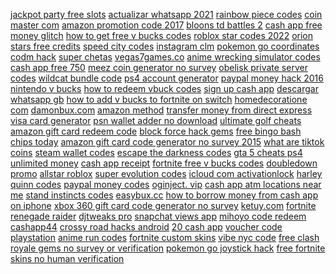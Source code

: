 <a href="https://lookerstudio.google.com/s/o_AZAxkoe8g">jackpot party free slots</a>
<a href="https://lookerstudio.google.com/reporting/b19450d9-8a8e-4aba-a2db-09f73873f7c9/page/DjD">actualizar whatsapp 2021</a>
<a href="https://lookerstudio.google.com/reporting/7ecf8bb9-3400-4ac6-93b6-9cc6fb8c7651/page/DjD">rainbow piece codes</a>
<a href="https://lookerstudio.google.com/reporting/36aad2a2-cc5f-46d7-a4a2-48eaa044f590/page/DjD">coin master com</a>
<a href="https://lookerstudio.google.com/reporting/25159bdc-7288-443d-8b48-05f43dd31de0/page/DjD">amazon promotion code 2017</a>
<a href="https://lookerstudio.google.com/reporting/3a07ce4f-769f-40ef-8d73-6dae77ee5c48?s=soBGAZD3-QI">bloons td battles 2</a>
<a href="https://lookerstudio.google.com/reporting/586354a8-1c3d-42f8-abd5-025f87d7929f/page/DjD">cash app free money glitch</a>
<a href="https://lookerstudio.google.com/reporting/ff45a7c9-476e-40ae-a08c-d55831efcb88/page/DjD">how to get free v bucks codes</a>
<a href="https://lookerstudio.google.com/reporting/706c025f-96a4-40e0-aa81-b7f980074392/page/DjD">roblox star codes 2022</a>
<a href="https://lookerstudio.google.com/s/s7yrXthO3Ps">orion stars free credits</a>
<a href="https://lookerstudio.google.com/reporting/1b461650-adad-4d77-8a32-93ce8d06d104/page/DjD">speed city codes</a>
<a href="https://lookerstudio.google.com/reporting/09f45ef8-1c20-4802-b5cb-8329a630381c/page/DjD">instagram clm</a>
<a href="https://lookerstudio.google.com/reporting/3a53dfef-d4ce-4750-89cf-cac64932e3c8/page/DjD">pokemon go coordinates</a>
<a href="https://lookerstudio.google.com/reporting/066bc2c9-00fa-4d01-a772-503281a277c4/page/DjD">codm hack</a>
<a href="https://lookerstudio.google.com/s/lLC50LssgfA">super chetas</a>
<a href="https://lookerstudio.google.com/s/qQrV_sPEyFU">vegas7games.co</a>
<a href="https://lookerstudio.google.com/reporting/6734da7d-90ef-4900-b851-3fb7bd13e916/page/DjD">anime wrecking simulator codes</a>
<a href="https://lookerstudio.google.com/reporting/05142414-497c-46b4-90bb-e141ee14a891?s=ka0bBrMLP5A">cash app free 750</a>
<a href="https://lookerstudio.google.com/s/urQDmxQdgZ4">meez coin generator no survey</a>
<a href="https://lookerstudio.google.com/reporting/44ac415c-b8f6-43d8-a736-a2fbb4a12104/page/DjD">obelisk private server codes</a>
<a href="https://lookerstudio.google.com/reporting/a86f1a99-54ee-4c85-877a-50b16439bf89/page/YIgDD">wildcat bundle code</a>
<a href="https://lookerstudio.google.com/reporting/f20bfd65-007c-4af1-a9e7-5c8f9c1337ab/page/DjD">ps4 account generator</a>
<a href="https://lookerstudio.google.com/reporting/e15d0880-f806-48ed-96d8-d54ba1979237/page/DjD">paypal money hack 2016</a>
<a href="https://lookerstudio.google.com/reporting/0bbb676c-4b8d-43f6-b787-e499e3e21737/page/DjD">nintendo v bucks</a>
<a href="https://lookerstudio.google.com/reporting/fcd5a922-da51-4d2e-8753-181e55994968/page/DjD">how to redeem vbuck codes</a>
<a href="https://lookerstudio.google.com/reporting/73b9a72f-fa68-473c-b520-3f51fe6b0dbc/page/6zXD">sign up cash app</a>
<a href="https://lookerstudio.google.com/reporting/496a9289-39d7-4590-88f1-c4e2cc117de2/page/DjD">descargar whatsapp gb</a>
<a href="https://lookerstudio.google.com/reporting/41246611-5473-462f-ab2a-3fc66778144b?s=kl3NlMTGN68">how to add v bucks to fortnite on switch</a>
<a href="https://lookerstudio.google.com/reporting/72e36c0a-89e8-4f1f-9a5e-0c483f52fabb/page/DjD">homedecoratione com</a>
<a href="https://lookerstudio.google.com/s/jjDM729vlAU">damonbux.com</a>
<a href="https://lookerstudio.google.com/reporting/3ee7ec47-0ba1-47ac-997c-b2377cd7023a/page/uqWED">amazon method</a>
<a href="https://lookerstudio.google.com/reporting/c37a0aff-7590-45e6-afcb-f7152687cfbd/page/DjD">transfer money from direct express</a>
<a href="https://lookerstudio.google.com/reporting/766022b6-35fa-46a5-a8f1-bee412b1ef66/page/VNgDD">visa card generator</a>
<a href="https://lookerstudio.google.com/reporting/16522fee-d6fa-4892-a7f1-4d46beb6d371/page/DjD">psn wallet adder no download</a>
<a href="https://lookerstudio.google.com/s/hUI-SdRcBW0">ultimate golf cheats</a>
<a href="https://lookerstudio.google.com/reporting/ac3defd9-964b-4bbc-8d8b-ec78cfaa513d/page/DjD">amazon gift card redeem code</a>
<a href="https://lookerstudio.google.com/s/lDw-BukyIgw">block force hack gems</a>
<a href="https://lookerstudio.google.com/reporting/3e6dbdbd-a914-4b75-a113-ef4cf2dc1e18/page/DjD">free bingo bash chips today</a>
<a href="https://lookerstudio.google.com/reporting/8237425b-14ad-4c8d-9d8e-7315b01eef88/page/DjD">amazon gift card code generator no survey 2015</a>
<a href="https://lookerstudio.google.com/reporting/6b0aa2a8-326c-4b61-a11e-906838405465/page/OD2AD">what are tiktok coins</a>
<a href="https://lookerstudio.google.com/reporting/0546ece7-1f79-447a-9ec6-0543031f24b8?s=gNYJN2XfgNM">steam wallet codes</a>
<a href="https://lookerstudio.google.com/reporting/51d75dcb-3462-4d62-a4c5-ef9ec7bbd872/page/DjD">escape the darkness codes</a>
<a href="https://lookerstudio.google.com/reporting/0b02b8cf-3543-47a4-891f-445d8eec44a0/page/rjpDD">gta 5 cheats ps4 unlimited money</a>
<a href="https://lookerstudio.google.com/reporting/e58e5da9-742d-4ebb-b2dc-9454f4af1650/page/DjD">cash app receipt</a>
<a href="https://lookerstudio.google.com/reporting/158ef786-5b76-43f0-bf5e-17114f845a32/page/DjD">fortnite free v bucks codes</a>
<a href="https://lookerstudio.google.com/reporting/7d4da97d-855f-4cae-bebd-41de3809b232/page/DjD">doubledown promo</a>
<a href="https://lookerstudio.google.com/reporting/da1d7a31-c79c-48f8-a797-492a9d8a5e92/page/DjD">allstar roblox</a>
<a href="https://lookerstudio.google.com/reporting/6abebdb9-bb1b-4cbf-8685-ee4f6859f41b/page/DjD">super evolution codes</a>
<a href="https://lookerstudio.google.com/reporting/131434c9-9c57-494d-ad96-c946b095b516/page/DjD">icloud com activationlock</a>
<a href="https://lookerstudio.google.com/reporting/79500819-154a-4f0b-ac8e-9091532e1da4/page/DjD">harley quinn codes</a>
<a href="https://lookerstudio.google.com/reporting/3ba01a4b-c2a6-4aff-8c3b-2f8766d42541/page/DjD">paypal money codes</a>
<a href="https://lookerstudio.google.com/reporting/bc4c5d72-89a5-43c1-a38c-b2edf97b5b45/page/FwwAD">oginject. vip</a>
<a href="https://lookerstudio.google.com/reporting/37f6cbb9-b50c-4258-a541-769b0d0e8fbc/page/T51AD">cash app atm locations near me</a>
<a href="https://lookerstudio.google.com/reporting/c6ab2536-6785-42e2-ad01-f9d31febaf16/page/VKW9C">stand instincts codes</a>
<a href="https://lookerstudio.google.com/reporting/49e1854a-83f1-4a82-b670-c9dab94fd5f7/page/DjD">easybux.cc</a>
<a href="https://lookerstudio.google.com/reporting/3c5ac4a8-4cb3-4d54-938b-0db43ccccb1c/page/DjD">how to borrow money from cash app on iphone</a>
<a href="https://lookerstudio.google.com/reporting/0d465bcc-a4aa-4b74-b970-10851e8fe627/page/DjD">xbox 360 gift card code generator no survey</a>
<a href="https://lookerstudio.google.com/reporting/e3b871bc-ef8a-4fd2-b49f-0e313d32ef19/page/DjD">ketuy.com</a>
<a href="https://lookerstudio.google.com/reporting/595bcfac-ed2f-4333-8676-7df7415f7f45/page/DjD">fortnite renegade raider</a>
<a href="https://lookerstudio.google.com/reporting/54e6292d-e550-490f-89a5-a37a1224b37f/page/aqfAD">djtweaks pro</a>
<a href="https://lookerstudio.google.com/reporting/3abdbccd-b22a-46aa-bf3b-37ba8ca9b068/page/DjD">snapchat views app</a>
<a href="https://lookerstudio.google.com/reporting/8b451460-a683-417b-837d-e128213fa3bd/page/9BqDD">mihoyo code redeem</a>
<a href="https://lookerstudio.google.com/reporting/d87b923b-e6f4-4f24-bcc6-ec54d3430344/page/6zXD">cashapp44</a>
<a href="https://lookerstudio.google.com/s/gBTrUA3qzn0">crossy road hacks android</a>
<a href="https://lookerstudio.google.com/reporting/74b18e6b-ee32-4f58-ae37-6d6e8afca7fa/page/DjD">20 cash app</a>
<a href="https://lookerstudio.google.com/reporting/1410c6cd-8734-4a31-993c-087ce6160f7f/page/DjD">voucher code playstation</a>
<a href="https://lookerstudio.google.com/reporting/6a338c34-17bf-42a1-a38e-cd9d9ab63883/page/DjD">anime run codes</a>
<a href="https://lookerstudio.google.com/reporting/faa8f237-ad29-4d3b-b8c3-ffe2449031b3/page/DjD">fortnite custom skins</a>
<a href="https://lookerstudio.google.com/reporting/ef327696-0bc9-4c45-ab2d-a742dc24d054/page/DjD">vibe nyc code</a>
<a href="https://lookerstudio.google.com/reporting/9c42fa00-ce4f-4ab7-a52b-e221d80eea86/page/iIgDD">free clash royale gems no survey or verification</a>
<a href="https://lookerstudio.google.com/reporting/707a1a63-6ad7-4c07-a6b4-641fece3e978/page/DjD">pokemon go joystick hack</a>
<a href="https://lookerstudio.google.com/s/t3w_HKOc11o">free fortnite skins no human verification</a>
